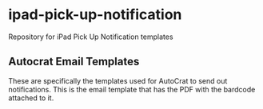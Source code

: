 # ipad-pick-up-notification
Repository for iPad Pick Up Notification templates

## Autocrat Email Templates
These are specifically the templates used for AutoCrat to send out notifications. This is the email template that has the PDF with the bardcode attached to it.
